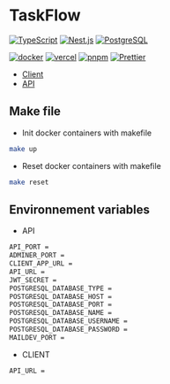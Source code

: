 # TaskFlow
[![TypeScript](https://img.shields.io/badge/TypeScript-007ACC?style=for-the-badge&logo=typescript&logoColor=white)](https://www.typescriptlang.org/docs/)
[![Nest.js](https://img.shields.io/badge/Nest.js-E0234D?style=for-the-badge&logo=nestjs&logoColor=white)]()
[![PostgreSQL](https://img.shields.io/badge/PostgreSQL-336790?style=for-the-badge&logo=postgresql&logoColor=white)]()

[![docker](https://img.shields.io/badge/Docker-2CA5E0?style=for-the-badge&logo=docker&logoColor=white)](https://www.docker.com/)
[![vercel](https://img.shields.io/badge/Vercel-323330?style=for-the-badge&logo=vercel&logoColor=FFF)](https://vercel.com/)
[![pnpm](https://img.shields.io/badge/PNPM-F69220?style=for-the-badge&logo=pnpm&logoColor=white)](https://pnpm.io/fr/)
[![Prettier](https://img.shields.io/badge/Prettier-1B2B34?style=for-the-badge&logo=prettier&logoColor=white)](https://prettier.io/)

- [Client](https://taskflow-client.vercel.app/)
- [API](https://taskflow-api.vercel.app/api/v1)

## Make file
- Init docker containers with makefile
```bash
make up
```

- Reset docker containers with makefile
```bash
make reset
```

## Environnement variables
- API
```bash
API_PORT =
ADMINER_PORT =
CLIENT_APP_URL =
API_URL =
JWT_SECRET =
POSTGRESQL_DATABASE_TYPE =
POSTGRESQL_DATABASE_HOST =
POSTGRESQL_DATABASE_PORT =
POSTGRESQL_DATABASE_NAME =
POSTGRESQL_DATABASE_USERNAME =
POSTGRESQL_DATABASE_PASSWORD =
MAILDEV_PORT =
```

- CLIENT
```bash
API_URL =
```